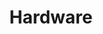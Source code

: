 ---
title: Hardware
description: Hardware I use regularly and recommend.
hideLogos: true
entries:
  - title: Apple MacBook Air
    description: "Specs: M1 (Processor), 16 GB (Memory), 256 GB (Storage)"
    url: https://www.apple.com/de/macbook-air/
  - title: Rode NT-USB Mini
    description: Nice quality (as far as I can tell) and can be used without an arm.
    url: https://en.rode.com/microphones/nt-usb_mini
  - title: Logitech Streamcam
    description: Supports default mounting options and produces a pretty good Full HD image.
    url: https://www.logitech.com/de-de/products/webcams/streamcam.960-001281.html
  - title: Elgato Ring Light
    description: Quite expansive, but the warmness (Kelvin) and brightness can be adjusted seamlessly (Mobile & Desktop).
    url: https://www.elgato.com/en/ring-light
  - title:  Elgato Streamdeck
    description: Programmable keyboard with displays which shows different keys depending on the context.
    url: https://www.elgato.com/en/stream-deck
  - title: ASUS ZenScreen MB16AC
    description: Mobile display, powered over USB-C which gives me a dual display set up almost everywhere.
    url: https://www.asus.com/de/displays-desktops/monitors/zenscreen/zenscreen-mb16ac/
---